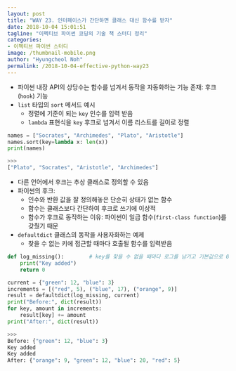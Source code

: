 ```yaml
---
layout: post
title: "WAY 23. 인터페이스가 간단하면 클래스 대신 함수를 받자"
date: 2018-10-04 15:01:51
tagline: "이펙티브 파이썬 코딩의 기술 책 스터디 정리"
categories:
- 이펙티브 파이썬 스터디
image: /thumbnail-mobile.png
author: "Hyungcheol Noh"
permalink: /2018-10-04-effective-python-way23
---
```


- 파이썬 내장 API의 상당수는 함수를 넘겨서 동작을 자동화하는 기능 존재: 후크(`hook`) 기능
- `list` 타입의 `sort` 메서드 예시
  - 정렬에 기준이 되는 `key` 인수를 입력 받음
  - `lambda` 표현식을 `key` 후크로 넘겨서 이름 리스트를 길이로 정렬

```python
names = ["Socrates", "Archimedes", "Plato", "Aristotle"]
names.sort(key=lambda x: len(x))
print(names)

>>>
["Plato", "Socrates", "Aristotle", "Archimedes"]
```

- 다른 언어에서 후크는 추상 클래스로 정의할 수 있음
- 파이썬의 후크:
  - 인수와 반환 값을 잘 정의해놓은 단순히 상태가 없는 함수
  - 함수는 클래스보다 간단하여 후크로 쓰기에 이상적
  - 함수가 후크로 동작하는 이유: 파이썬이 일급 함수(`first-class function`)를 갖췄기 때문
- `defaultdict` 클래스의 동작을 사용자화하는 예제
  - 찾을 수 없는 키에 접근할 때마다 호출될 함수를 입력받음

```python
def log_missing():        # key를 찾을 수 없을 때마다 로그를 남기고 기본값으로 0을 반환하는 후크를 정의
    print("Key added")
    return 0

current = {"green": 12, "blue": 3}
increments = [("red", 5), ("blue", 17), ("orange", 9)]
result = defaultdict(log_missing, current)
print("Before:", dict(result))
for key, amount in increments:
    result[key] += amount
print("After:", dict(result))

>>>
Before: {"green": 12, "blue": 3}
Key added
Key added
After: {"orange": 9, "green": 12, "blue": 20, "red": 5}
```
